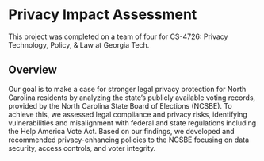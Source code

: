 # Privacy Impact Assessment

This project was completed on a team of four for CS-4726: Privacy Technology, Policy, & Law at Georgia Tech.

## Overview
Our goal is to make a case for stronger legal privacy protection for North Carolina residents by analyzing the state’s publicly available voting records, provided by the North Carolina State Board of Elections (NCSBE). To achieve this, we assessed legal compliance and privacy risks, identifying vulnerabilities and misalignment with federal and state regulations including the Help America Vote Act. Based on our findings, we developed and recommended privacy-enhancing policies to the NCSBE focusing on data security, access controls, and voter integrity.

